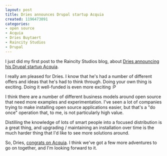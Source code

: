 ```yaml
--- 
layout: post
title: Dries announces Drupal startup Acquia
created: 1196473091
categories: 
- open source
- Acquia
- Dries Buytaert
- Raincity Studios
- Drupal
---
```

<p>I just did my first post to the Raincity Studios blog, about <a href="http://www.raincitystudios.com/thestandard/dries-buytaert-announces-his-post-university-gig-acquia-a-drupal-startup">Dries announcing his Drupal startup Acquia</a>.</p>

<p>I really am pleased for Dries. I know that he's had a number of different offers and ideas that he's had to think through. Doing your own thing is exciting. Doing it well-funded is even more exciting :P</p>

<p>I think there are a number of different business models around open source that need more examples and experimentation. I've seen a lot of companies trying to make installing open source applications easier, but that's a "do once" operation that, to me, is not particularly high value.

<p>Distilling the knowledge of lots of smart people into a focused distribution is a great thing, and upgrading / maintaining an installation over time is the much harder thing that I'd like to see more solutions around.</p>

<p>So, Dries, <a href="http://buytaert.net/acquia-my-drupal-startup">congrats on Acquia</a>. I think we've got a few more adventures to go on together, and I'm looking forward to it.</p>
<!--break-->
